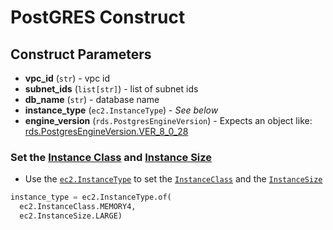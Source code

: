 PostGRES Construct
================

## Construct Parameters

* **vpc_id** (`str`) - vpc id
* **subnet_ids** (`list[str]`) - list of subnet ids
* **db_name** (`str`) - database name
* **instance_type** (`ec2.InstanceType`) - _See below_
* **engine_version** (`rds.PostgresEngineVersion`) - Expects an object like: [rds.PostgresEngineVersion.VER_8_0_28](https://docs.aws.amazon.com/cdk/api/v2/python/aws_cdk.aws_rds/PostgresEngineVersion.html)


### Set the [Instance Class](https://docs.aws.amazon.com/cdk/api/latest/python/aws_cdk.aws_ec2/InstanceClass.html) and [Instance Size](https://docs.aws.amazon.com/cdk/api/latest/python/aws_cdk.aws_ec2/InstanceSize.html)

* Use the [`ec2.InstanceType`](https://docs.aws.amazon.com/cdk/api/v2/python/aws_cdk.aws_ec2/InstanceType.html)
to set the [`InstanceClass`](https://docs.aws.amazon.com/cdk/api/v2/python/aws_cdk.aws_ec2/InstanceClass.html) and the [`InstanceSize`](https://docs.aws.amazon.com/cdk/api/v2/python/aws_cdk.aws_ec2/InstanceSize.html)

```python
instance_type = ec2.InstanceType.of(
  ec2.InstanceClass.MEMORY4, 
  ec2.InstanceSize.LARGE)
```

